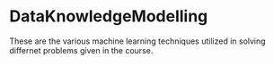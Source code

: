 # DataKnowledgeModelling
These are the various machine learning techniques utilized in solving differnet problems given in the course.
